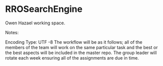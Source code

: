# RROSearchEngine

Owen Hazael working space.

Notes:

Encoding Type: UTF -8 The workflow will be as it follows; all of the members of the team will work on the same particular task and the best or the best aspects will be included in the master repo. The group leader will rotate each week ensuring all of the assignments are due in time.
